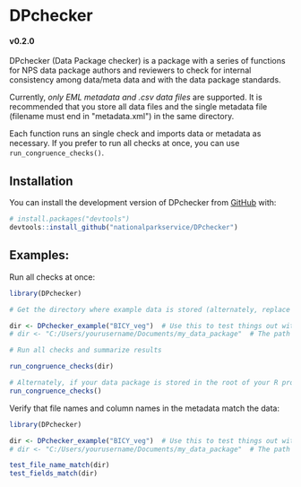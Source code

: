 

# DPchecker

#### v0.2.0

DPchecker (Data Package checker) is a package with a series of functions for NPS data package authors and reviewers to check for internal consistency among data/meta data and with the data package standards.

Currently, *only EML metadata and .csv data files* are supported. It is recommended that you store all data files and the single metadata file (filename must end in "metadata.xml") in the same directory.

Each function runs an single check and imports data or metadata as necessary. If you prefer to run all checks at once, you can use `run_congruence_checks()`.

## Installation
You can install the development version of DPchecker from
[GitHub](https://github.com/) with:

``` r
# install.packages("devtools")
devtools::install_github("nationalparkservice/DPchecker")
```

## Examples:
Run all checks at once:

``` r
library(DPchecker)

# Get the directory where example data is stored (alternately, replace this with the path to your data folder)

dir <- DPchecker_example("BICY_veg")  # Use this to test things out with the included example data
# dir <- "C:/Users/yourusername/Documents/my_data_package"  # The path to your data package should look something like this

# Run all checks and summarize results

run_congruence_checks(dir)

# Alternately, if your data package is stored in the root of your R project folder, you don't need to pass any arguments
run_congruence_checks()
```

Verify that file names and column names in the metadata match the data:

``` r
library(DPchecker)

dir <- DPchecker_example("BICY_veg")  # Use this to test things out with the included example data
# dir <- "C:/Users/yourusername/Documents/my_data_package"  # The path to your data package should look something like this

test_file_name_match(dir)
test_fields_match(dir)
```
